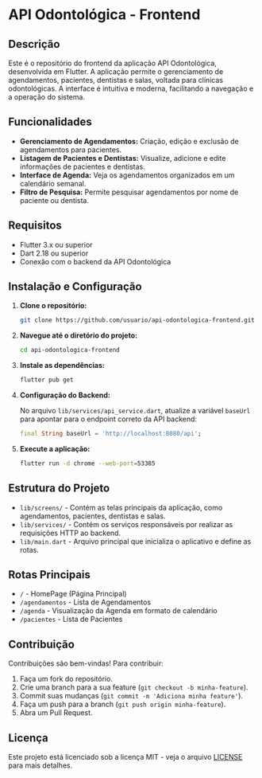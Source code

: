 # API Odontológica - Frontend

## Descrição

Este é o repositório do frontend da aplicação API Odontológica, desenvolvida em Flutter. A aplicação permite o gerenciamento de agendamentos, pacientes, dentistas e salas, voltada para clínicas odontológicas. A interface é intuitiva e moderna, facilitando a navegação e a operação do sistema.

## Funcionalidades

- **Gerenciamento de Agendamentos:** Criação, edição e exclusão de agendamentos para pacientes.
- **Listagem de Pacientes e Dentistas:** Visualize, adicione e edite informações de pacientes e dentistas.
- **Interface de Agenda:** Veja os agendamentos organizados em um calendário semanal.
- **Filtro de Pesquisa:** Permite pesquisar agendamentos por nome de paciente ou dentista.

## Requisitos

- Flutter 3.x ou superior
- Dart 2.18 ou superior
- Conexão com o backend da API Odontológica

## Instalação e Configuração

1. **Clone o repositório:**

    ```bash
    git clone https://github.com/usuario/api-odontologica-frontend.git
    ```

2. **Navegue até o diretório do projeto:**

    ```bash
    cd api-odontologica-frontend
    ```

3. **Instale as dependências:**

    ```bash
    flutter pub get
    ```

4. **Configuração do Backend:**

   No arquivo `lib/services/api_service.dart`, atualize a variável `baseUrl` para apontar para o endpoint correto da API backend:

    ```dart
    final String baseUrl = 'http://localhost:8080/api';
    ```

5. **Execute a aplicação:**

    ```bash
    flutter run -d chrome --web-port=53385
    ```

## Estrutura do Projeto

- `lib/screens/` - Contém as telas principais da aplicação, como agendamentos, pacientes, dentistas e salas.
- `lib/services/` - Contém os serviços responsáveis por realizar as requisições HTTP ao backend.
- `lib/main.dart` - Arquivo principal que inicializa o aplicativo e define as rotas.

## Rotas Principais

- `/` - HomePage (Página Principal)
- `/agendamentos` - Lista de Agendamentos
- `/agenda` - Visualização da Agenda em formato de calendário
- `/pacientes` - Lista de Pacientes

## Contribuição

Contribuições são bem-vindas! Para contribuir:

1. Faça um fork do repositório.
2. Crie uma branch para a sua feature (`git checkout -b minha-feature`).
3. Commit suas mudanças (`git commit -m 'Adiciona minha feature'`).
4. Faça um push para a branch (`git push origin minha-feature`).
5. Abra um Pull Request.

## Licença

Este projeto está licenciado sob a licença MIT - veja o arquivo [LICENSE](LICENSE) para mais detalhes.

